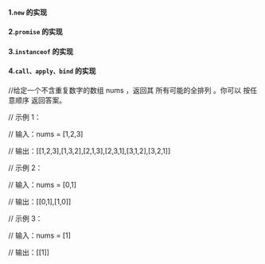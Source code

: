 #### 1.`new` 的实现

#### 2.`promise` 的实现

#### 3.`instanceof` 的实现

#### 4.`call、apply、bind` 的实现

//给定一个不含重复数字的数组 nums ，返回其 所有可能的全排列 。你可以 按任意顺序 返回答案。

// 示例 1：

// 输入：nums = [1,2,3]

// 输出：[[1,2,3],[1,3,2],[2,1,3],[2,3,1],[3,1,2],[3,2,1]]

// 示例 2：

// 输入：nums = [0,1]

// 输出：[[0,1],[1,0]]

// 示例 3：

// 输入：nums = [1]

// 输出：[[1]]